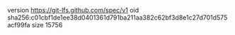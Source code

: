 version https://git-lfs.github.com/spec/v1
oid sha256:c01cbf1de1ee38d0401361d791ba211aa382c62bf3d8e1c27d701d575acf99fa
size 15756
